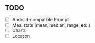## TODO
- [ ] Android-compatible Prompt
- [ ] Meal stats (mean, median, range, etc.)
- [ ] Charts
- [ ] Location
